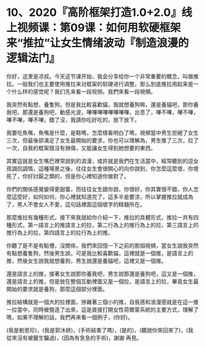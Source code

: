 # 10、2020『高阶框架打造1.0+2.0』线上视频课：第09课：如何用软硬框架来“推拉”让女生情绪波动『制造浪漫的逻辑法门』

你好，这里是凉叔。今天这节课开始，我会分享给你一个非常重要的概念，叫做推拉。一般我们也主要使用推拉来对框架的软硬进行调整。那么到底推拉用起来是一个什么样的感觉呢？我们先来看一段视频。我們來看一段視頻。

我突然有點想，養隻狗，但是我比較喜歡貓，我就想養狗嘛，還是養貓吧，那你養我吧，那還是養狗吧，動感光波，嗶嗶嗶嗶嗶嗶嗶嗶，出息了，嗶不嗶，嗶不嗶，嗶不嗶，嗶不嗶，錯了沒，我請你吃好吃的，放下放下。

我要吃魚嘴，魚嘴是什麼，是鞋嗎，怎麼樣看明白了嗎，視頻當中男生拒絕了女生三次，但最後卻滿足了女生最開始的要求，你也可以理解為，男生推了三次，拉了一次，自我的框架既沒有損傷，又能讓女生得到她想要的東西。

其實這就是女生嘴巴裡常說到的浪漫，或許就是我們在生活當中，經常聽到的逗女孩調侃調情，這種場景之後，往往女生會很開心的向你說到，你怎麼這麼壞，你壞死了，你好討厭之類的，但是你心裡知道你做對了。

你們的關係感覺變得更甜蜜，而往往女生跟你說，你很好，你其實很不錯，你人怎麼這麼好，如何如何，你心裡就知道完了，這多半是要涼，所以掌握推拉就成為了，男人不會女人不愛，這句話裡面這個壞字的精髓所在。

那麼推拉有幾種形式，接下來我就給你介紹一下，推拉的具體形式，推拉一共有四種形式，第一語言上的推語言上的拉，第二行為上的推行為上的拉，第三語言上的推行為上的拉，第四語言上的拉行為上的推。

你聽了是不是有點懵，沒關係，我們來回憶一下之前的那個視頻，當女生說我突然有點想養隻狗，然後男生說，可是我比較喜歡貓，這裡就是一個推，是語言上的推，然後女生說我就想養狗，男生說還是養貓吧，這裡又是一個推。

還是語言上的推，接著女生說那你養我吧，男生說那還是養狗吧，這又是一個推，還是語言上的推，但是放在整個互動裡面又是一個拉，是語言上的拉，畢竟女生最開始的要求就是養狗，那麼這個部分裡面。

推拉結構就是一個大的拉裡面，摻雜著三個小的推，自我感和浪漫感就是在這一推一拉當中，同時被營造了出來，這是直接打開女性荷爾蒙系統的主要方式，理解了嗎，如果不理解的話，我們再來看一個例子，(你好)。

(我是劉思珍)，(我是郭沐妍)，(手術結束了嗎)，(是的)，(聽說你來回來了)，(我從來沒有被醫生騙過)，(因為有急急的手術)，謝謝 再見。

